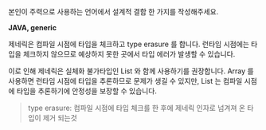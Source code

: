 본인이 주력으로 사용하는 언어에서 설계적 결함 한 가지를 작성해주세요.

**JAVA, generic**

제네릭은 컴파일 시점에 타입을 체크하고 type erasure 를 합니다.
런타임 시점에는 타입을 체크하지 않으므로 예상하지 못한 곳에서 타입 에러가 발생할 수 있습니다.

이로 인해 제네릭은 실체화 불가타입인 List 와 함께 사용하기를 권장합니다.
Array 를 사용하면 런타임 시점에 타입을 추론하므로 문제가 생길 수 있지만, List 는 컴파일 시점에 타입을 추론하기에 안정성을 보장할 수 있습니다.

> type erasure:
컴파일 시점에 타입 체크를 한 후에 제네릭 인자로 넘겨져 온 타입이 제거 되는것
